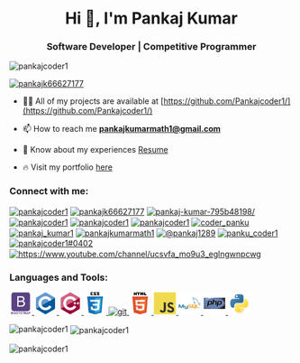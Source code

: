 <h1 align="center">Hi 👋, I'm Pankaj Kumar</h1>
<h3 align="center">Software Developer | Competitive Programmer</h3>

<p align="left"> <img src="https://komarev.com/ghpvc/?username=pankajcoder1&label=Profile%20views&color=0e75b6&style=flat" alt="pankajcoder1" /> </p>

<p align="left"> <a href="https://twitter.com/pankajk66627177" target="blank"><img src="https://img.shields.io/twitter/follow/pankajk66627177?logo=twitter&style=for-the-badge" alt="pankajk66627177" /></a> </p>

<!-- - 🌱 I’m currently learning **Java**  -->

- 👨‍💻 All of my projects are available at [https://github.com/Pankajcoder1/](https://github.com/Pankajcoder1/)

- 📫 How to reach me **pankajkumarmath1@gmail.com**

- 📄 Know about my experiences [Resume](https://pankajcoder1.github.io/Pankajcoder1/v2/public/Pankaj_Kumar.pdf)
- 🔥 Visit my portfolio [here](https://pankajkumar.web.app/)

<h3 align="left">Connect with me:</h3>
<p align="left">
    <a href="https://dev.to/pankajcoder1" target="blank"><img align="center" src="https://cdn.jsdelivr.net/npm/simple-icons@3.0.1/icons/dev-dot-to.svg" alt="pankajcoder1" height="30" width="40" /></a> 
    <a href="https://twitter.com/pankajk66627177" target="blank"><img align="center" src="https://cdn.jsdelivr.net/npm/simple-icons@3.0.1/icons/twitter.svg" alt="pankajk66627177" height="30" width="40" /></a>
    <a href="https://linkedin.com/in/pankaj-kumar-795b48198/" target="blank"><img align="center" src="https://cdn.jsdelivr.net/npm/simple-icons@3.0.1/icons/linkedin.svg" alt="pankaj-kumar-795b48198/" height="30" width="40" /></a>
    <a href="https://fb.com/pankajcoder1" target="blank"><img align="center" src="https://cdn.jsdelivr.net/npm/simple-icons@3.0.1/icons/facebook.svg" alt="pankajcoder1" height="30" width="40" /></a>
    <a href="https://instagram.com/pankajcoder1" target="blank"><img align="center" src="https://cdn.jsdelivr.net/npm/simple-icons@3.0.1/icons/instagram.svg" alt="pankajcoder1" height="30" width="40" /></a>
    <a href="https://www.codechef.com/users/pankajcoder1" target="blank"><img align="center" src="https://cdn.jsdelivr.net/npm/simple-icons@3.1.0/icons/codechef.svg" alt="pankajcoder1" height="30" width="40" /></a>
    <a href="https://www.hackerrank.com/pankajcoder1" target="blank"><img align="center" src="https://cdn.jsdelivr.net/npm/simple-icons@3.0.1/icons/hackerrank.svg" alt="coder_panku" height="30" width="40" /></a>
    <a href="https://codeforces.com/profile/pankaj_kumar1" target="blank"><img align="center" src="https://cdn.jsdelivr.net/npm/simple-icons@3.0.1/icons/codeforces.svg" alt="pankaj_kumar1" height="30" width="40" /></a>
    <a href="https://www.leetcode.com/pankajkumarmath1" target="blank"><img align="center" src="https://cdn.jsdelivr.net/npm/simple-icons@3.0.1/icons/leetcode.svg" alt="pankajkumarmath1" height="30" width="40" /></a>
    <a href="https://www.hackerearth.com/@pankaj1289" target="blank"><img align="center" src="https://cdn.jsdelivr.net/npm/simple-icons@3.0.1/icons/hackerearth.svg" alt="@pankaj1289" height="30" width="40" /></a>
    <a href="https://auth.geeksforgeeks.org/user/panku_coder1" target="blank"><img align="center" src="https://cdn.jsdelivr.net/npm/simple-icons@3.0.1/icons/geeksforgeeks.svg" alt="panku_coder1" height="30" width="40" /></a>
    <a href="https://discord.gg/pankajcoder1#0402" target="blank">
        <img align="center" src="https://cdn.jsdelivr.net/npm/simple-icons@3.0.1/icons/discord.svg" alt="pankajcoder1#0402" height="30" width="40" />
    </a>
    <a href="https://www.youtube.com/c/https://www.youtube.com/channel/ucsvfa_mo9u3_eglngwnpcwg" target="blank">
        <img align="center" src="https://raw.githubusercontent.com/rahuldkjain/github-profile-readme-generator/master/src/images/icons/Social/youtube.svg" alt="https://www.youtube.com/channel/ucsvfa_mo9u3_eglngwnpcwg" height="30" width="40" />
    </a>
</p>

<h3 align="left">Languages and Tools:</h3>
<p align="left"> <a href="https://getbootstrap.com" target="_blank"> <img src="https://raw.githubusercontent.com/devicons/devicon/master/icons/bootstrap/bootstrap-plain-wordmark.svg" alt="bootstrap" width="40" height="40"/> </a> <a href="https://www.cprogramming.com/" target="_blank"> <img src="https://raw.githubusercontent.com/devicons/devicon/master/icons/c/c-original.svg" alt="c" width="40" height="40"/> </a> <a href="https://www.w3schools.com/cpp/" target="_blank"> <img src="https://raw.githubusercontent.com/devicons/devicon/master/icons/cplusplus/cplusplus-original.svg" alt="cplusplus" width="40" height="40"/> </a> <a href="https://www.w3schools.com/css/" target="_blank"> <img src="https://raw.githubusercontent.com/devicons/devicon/master/icons/css3/css3-original-wordmark.svg" alt="css3" width="40" height="40"/> </a> <a href="https://git-scm.com/" target="_blank"> <img src="https://www.vectorlogo.zone/logos/git-scm/git-scm-icon.svg" alt="git" width="40" height="40"/> </a> <a href="https://www.w3.org/html/" target="_blank"> <img src="https://raw.githubusercontent.com/devicons/devicon/master/icons/html5/html5-original-wordmark.svg" alt="html5" width="40" height="40"/> </a> <a href="https://developer.mozilla.org/en-US/docs/Web/JavaScript" target="_blank"> <img src="https://raw.githubusercontent.com/devicons/devicon/master/icons/javascript/javascript-original.svg" alt="javascript" width="40" height="40"/> </a> <a href="https://www.mysql.com/" target="_blank"><img src="https://raw.githubusercontent.com/devicons/devicon/master/icons/mysql/mysql-original-wordmark.svg" alt="mysql" width="40" height="40"/> </a> <a href="https://www.php.net" target="_blank"> <img src="https://raw.githubusercontent.com/devicons/devicon/master/icons/php/php-original.svg" alt="php" width="40" height="40"/> </a> <a href="https://www.python.org" target="_blank"> <img src="https://raw.githubusercontent.com/devicons/devicon/master/icons/python/python-original.svg" alt="python" width="40" height="40"/> </a> </p>

<p><img align="left" src="https://github-readme-stats.vercel.app/api/top-langs?username=pankajcoder1&show_icons=true&locale=en&layout=compact" alt="pankajcoder1" /></p>

<p>&nbsp;<img align="center" src="https://github-readme-stats.vercel.app/api?username=pankajcoder1&show_icons=true&locale=en" alt="pankajcoder1" /></p>

<p><img align="center" src="https://github-readme-streak-stats.herokuapp.com/?user=pankajcoder1&" alt="pankajcoder1" /></p>
